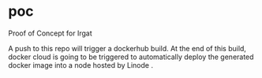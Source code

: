 # poc
Proof of Concept for Irgat

A push to this repo will trigger a dockerhub build. At the end of this build, docker cloud is going to be triggered to automatically deploy the generated docker image into a node hosted by Linode .
